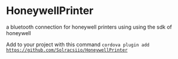 # HoneywellPrinter
a bluetooth connection for honeywell printers using using the sdk of honeywell

Add to your project with this command
<code>cordova plugin add https://github.com/Solracsiio/HoneywellPrinter</code>
